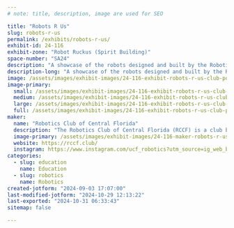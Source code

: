 ```yaml
---
# note: title, description, image are used for SEO

title: "Robots R Us"
slug: robots-r-us
permalink: /exhibits/robots-r-us/
exhibit-id: 24-116
exhibit-zone: "Robot Ruckus (Spirit Building)"
space-number: "SA24"
description: "A showcase of the robots designed and built by the Robotics Club of Central Florida."
description-long: "A showcase of the robots designed and built by the Robotics Club of Central Florida. Categorically, the showcase will include some interactive robots used by the club in Outreach events, a couple of our competition robots, a few of our leisurely projects, and Tape-measure (Our Boston Dynamics Spot robot). Apart from the physical robots, we will have info-graphics that detail how we built the robots and what we use them for."
image: /assets/images/exhibit-images/24-116-exhibit-robots-r-us-club-poster-1-large.png
image-primary: 
  small: /assets/images/exhibit-images/24-116-exhibit-robots-r-us-club-poster-1-small.png
  medium: /assets/images/exhibit-images/24-116-exhibit-robots-r-us-club-poster-1-medium.png
  large: /assets/images/exhibit-images/24-116-exhibit-robots-r-us-club-poster-1-large.png
  full: /assets/images/exhibit-images/24-116-exhibit-robots-r-us-club-poster-1-full.png
maker: 
  name: "Robotics Club of Central Florida"
  description: "The Robotics Club of Central Florida (RCCF) is a club based at the University of Central Florida. As a university academic robotics club, our focus is on building robots for the purpose of education, competition, research, and leisure. RCCF is made up of members from a number of majors in the university; Each of whom contributes to the creation of our robots and the club's functionality."
  image-primary: /assets/images/exhibit-images/24-116-maker-robots-r-us-roboskull-black-medium-medium.png
  website: https://rccf.club/
  instagram: https://www.instagram.com/ucf_robotics?utm_source=ig_web_button_share_sheet&igsh=ZDNlZDc0MzIxNw==
categories: 
  - slug: education
    name: Education
  - slug: robotics
    name: Robotics
created-jotform: "2024-09-03 17:07:00"
last-modified-jotform: "2024-10-29 12:13:22"
last-exported: "2024-10-31 06:33:43"
sitemap: false

---
```

